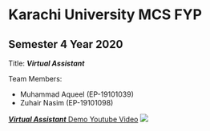 # Karachi University MCS FYP
## Semester 4 Year 2020
Title: **_Virtual Assistant_**

Team Members:
- Muhammad Aqueel (EP-19101039)
- Zuhair Nasim (EP-19101098)

[**_Virtual Assistant_** 
Demo Youtube Video](https://www.youtube.com/watch?v=EQvJlTpctwg)
![](https://img.youtube.com/vi/EQvJlTpctwg/0.jpg)
